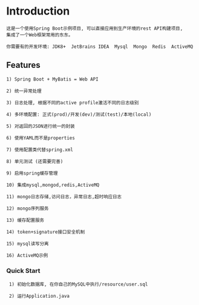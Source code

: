 # Introduction
    这是一个使用Spring Boot示例项目, 可以直接应用到生产环境的rest API构建项目,
    集成了一个Web框架常用的东东。

    你需要有的开发环境: JDK8+  JetBrains IDEA  Mysql  Mongo  Redis  ActiveMQ 


## Features
    1) Spring Boot + MyBatis = Web API

    2) 统一异常处理

    3) 日志处理, 根据不同的active profile激活不同的日志级别

    4) 多环境配置: 正式(prod)/开发(dev)/测试(test)/本地(local)

    5) 对返回的JSON进行统一的封装

    6) 使用YAML而不是properties

    7) 使用配置类代替spring.xml

    8) 单元测试 (还需要完善)
    
    9) 启用spring缓存管理
    
    10) 集成mysql,mongod,redis,ActiveMQ
    
    11) mongo日志存储,访问日志，异常日志,超时响应日志
    
    12) mongo序列服务
    
    13) 缓存配置服务

    14) token+signature接口安全机制
    
    15) mysql读写分离
    
    16) ActiveMQ示例

### Quick Start
     1) 初始化数据库, 在你自己的MySQL中执行/resource/user.sql

     2) 运行Application.java
